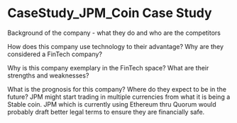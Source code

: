 # CaseStudy_JPM_Coin Case Study

Background of the company - what they do and who are the competitors






How does this company use technology to their advantage? Why are they considered a FinTech company?





Why is this company exemplary in the FinTech space? What are their strengths and weaknesses?






What is the prognosis for this company? Where do they expect to be in the future?
JPM might start trading in multiple currencies from what it is being a Stable coin. JPM which is currently using Ethereum thru Quorum would probably draft better legal terms to ensure they are financially safe. 






